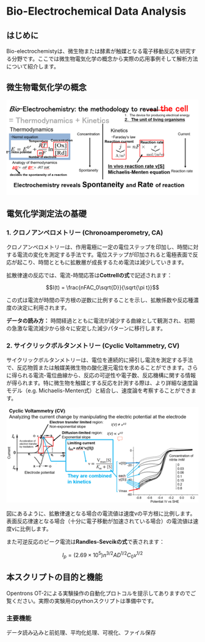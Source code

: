 # Bio-Electrochemical Data Analysis

## はじめに

Bio-electrochemistyは、微生物または酵素が触媒となる電子移動反応を研究する分野です。ここでは微生物電気化学の概念から実際の応用事例そして解析方法について紹介します。

## 微生物電気化学の概念
![](image_fig/Abstract.png)

## 電気化学測定法の基礎

### 1. クロノアンペロメトリー (Chronoamperometry, CA)

クロノアンペロメトリーは、作用電極に一定の電位ステップを印加し、時間に対する電流の変化を測定する手法です。電位ステップが印加されると電極表面で反応が起こり、時間とともに拡散層が成長するため電流は減少していきます。

拡散律速の反応では、電流-時間応答は**Cottrellの式**で記述されます：

$$I(t) = \frac{nFAC_0\sqrt{D}}{\sqrt{\pi t}}$$

この式は電流が時間の平方根の逆数に比例することを示し、拡散係数や反応種濃度の決定に利用されます。

**データの読み方：** 時間経過とともに電流が減少する曲線として観測され、初期の急激な電流減少から徐々に安定した減少パターンに移行します。

### 2. サイクリックボルタンメトリー (Cyclic Voltammetry, CV)

サイクリックボルタンメトリーは、電位を連続的に掃引し電流を測定する手法で、反応物質または触媒美微生物の酸化還元電位を求めることができます。さらに得られる電流-電位曲線から、反応の可逆性や電子数、反応機構に関する情報が得られます。特に微生物を触媒とする反応を計測する際は、より詳細な速度論モデル（e.g. Michaelis-Menten式）と結合し、速度論を考察することができます。

![](image_fig/cv.png)

図にあるように、拡散律速となる場合の電流値は速度vの平方根に比例します。表面反応律速となる場合（十分に電子移動が加速されている場合）の電流値は速度vに比例します。

また可逆反応のピーク電流は**Randles-Sevcikの式**で表されます：

$$I_p = (2.69 \times 10^5) n^{3/2} A D^{1/2} C_0 v^{1/2}$$




## 本スクリプトの目的と機能
Opentrons OT-2による実験操作の自動化プロトコルを提示してありますのでご覧ください。実際の実験用のpythonスクリプトは準備中です。

### 主要機能
データ読み込みと前処理、平均化処理、可視化、ファイル保存